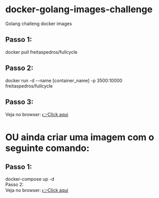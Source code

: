 # docker-golang-images-challenge
Golang challeng docker images

<div>
  <h2>Passo 1:</h2>
  docker pull freitaspedros/fullcycle
</div>
<div>
  <h2>Passo 2:</h2>
   docker run -d --name [container_name] -p 3500:10000 freitaspedros/fullcycle
</div>
<div>
  <h2>Passo 3:</h2>
  Veja no browser: <a href="http://localhost:3500/" target="_blank">👉️Click aqui</a>
</div>

<div>
  <h1>OU ainda criar uma imagem com o seguinte comando:</h1>
   <h2>Passo 1: </h2>
    docker-compose up -d 
  <div>Passo 2:</div>
    Veja no browser: <a href="http://localhost:10000/" target="_blank">👉️Click aqui</a>
 </div>
